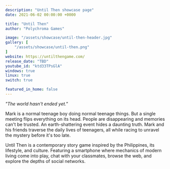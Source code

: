 ```yaml
---
description: "Until Then showcase page"
date: 2021-06-02 00:00:00 +0000

title: "Until Then"
author: "Polychroma Games"

image: "/assets/showcase/until-then-header.jpg"
gallery: [
	"/assets/showcase/until-then.png"
]
website: https://untilthengame.com/
release_date: "TBD"
youtube_id: "ktd33TPsGlA"
windows: true
linux: true
switch: true

featured_in_home: false
---
```


_"The world hasn't ended yet."_


Mark is a normal teenage boy doing normal teenage things. But a single meeting flips everything on its head. People are disappearing and memories can't be trusted. An earth-shattering event hides a daunting truth. Mark and his friends traverse the daily lives of teenagers, all while racing to unravel the mystery before it's too late.

Until Then is a contemporary story game inspired by the Philippines, its lifestyle, and culture. Featuring a smartphone where mechanics of modern living come into play, chat with your classmates, browse the web, and explore the depths of social networks.
